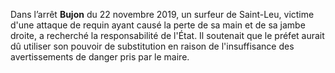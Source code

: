 Dans l’arrêt **Bujon** du 22 novembre 2019, un surfeur de Saint-Leu, victime d'une attaque de requin ayant causé la perte de sa main et de sa jambe droite, a recherché la responsabilité de l'État. Il soutenait que le préfet aurait dû utiliser son pouvoir de substitution en raison de l'insuffisance des avertissements de danger pris par le maire. 